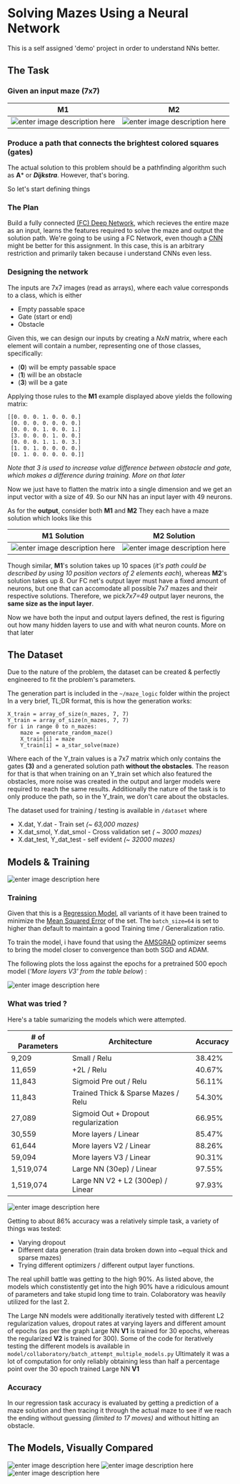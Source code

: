 # Solving Mazes Using a Neural Network

This is a self assigned 'demo' project in order to understand NNs better.

## The Task

### Given an input maze (7x7)

|M1  |  M2|
|--|--|
| ![enter image description here](https://i.imgur.com/E7H4DHF.png) |  ![enter image description here](https://i.imgur.com/kKIGfuh.png)|


### Produce a path that connects the brightest colored squares (gates)

The actual solution to this problem should be a pathfinding algorithm such as **A*** or ***Dijkstra***. However, that's boring.

So let's start defining things
### The Plan
Build a fully connected [(FC) Deep Network](https://www.oreilly.com/library/view/tensorflow-for-deep/9781491980446/ch04.html), which recieves the entire maze as an input, learns the features required to solve the maze and output the solution path.
We're going to be using a FC Network, even though a [CNN](https://en.wikipedia.org/wiki/Convolutional_neural_network) might be better for this assignment. In this case, this is an arbitrary restriction and primarily taken because i understand CNNs even less.

### Designing the network
The inputs are 7x7 images (read as arrays), where each value corresponds to a class, which is either

 - Empty passable space
 - Gate (start or end)
 - Obstacle

Given this, we can design our inputs by creating a *NxN* matrix, where each element will contain a number, representing one of those classes, specifically:
 - (**0**) will be empty passable space
 - (**1**) will be an obstacle
 - (**3**) will be a gate

Applying those rules to the **M1** example displayed above yields the following matrix:

    [[0. 0. 0. 1. 0. 0. 0.]
     [0. 0. 0. 0. 0. 0. 0.]
     [0. 0. 0. 1. 0. 0. 1.]
     [3. 0. 0. 0. 1. 0. 0.]
     [0. 0. 0. 1. 1. 0. 3.]
     [1. 0. 1. 0. 0. 0. 0.]
     [0. 1. 0. 0. 0. 0. 0.]]   

*Note that 3 is used to increase value difference between obstacle and gate, which makes a difference during training. More on that later*

Now we just have to flatten the matrix into a single dimension and we get an input vector with a size of 49. So our NN has an input layer with 49 neurons.

As for the **output**, consider both **M1** and **M2**
They each have a maze solution which looks like this

|M1 Solution  | M2 Solution |
|--|--|
| ![enter image description here](https://i.imgur.com/SI4M8zz.png) | ![enter image description here](https://i.imgur.com/NqqmPz7.png) |


Though similar, **M1**'s solution takes up 10 spaces (*it's path could be described by using 10 position vectors of 2 elements each*), whereas **M2**'s solution takes up 8. Our FC net's output layer must have a fixed amount of neurons, but one that can accomodate all possible 7x7 mazes and their respective solutions. 
Therefore, we pick*7x7=49* output layer neurons, the **same size as the input layer**.

Now we have both the input and output layers defined, the rest is figuring out how many hidden layers to use and with what neuron counts. More on that later


## The Dataset
Due to the nature of the problem, the dataset can be created & perfectly engineered to fit the problem's parameters.

The generation part is included in the `~/maze_logic` folder within the project
In a very brief, TL;DR format, this is how the generation works:

    X_train = array_of_size(n_mazes, 7, 7)
    Y_train = array_of_size(n_mazes, 7, 7)
    for i in range 0 to n_mazes:
	    maze = generate_random_maze()
	    X_train[i] = maze
	    Y_train[i] = a_star_solve(maze)


Where each of the Y_train values is a 7x7 matrix which only contains the gates **(3)** and a generated solution path **without the obstacles**. The reason for that is that when training on an Y_train set which also featured the obstacles, more noise was created in the output and larger models were required to reach the same results. Additionally the nature of the task is to only produce the path, so in the Y_train, we don't care about the obstacles.

The dataset used for training / testing is available in `/dataset`
where

 - X.dat, Y.dat - Train set *(~ 63,000 mazes)*
 - X.dat_smol, Y.dat_smol - Cross validation set *( ~ 3000 mazes)*
 - X.dat_test, Y_dat_test - self evident *(~ 32000 mazes)*

## Models & Training

![enter image description here](https://i.imgur.com/GoPThto.png)

### Training
Given that this is a [Regression Model](https://www.imsl.com/blog/what-is-regression-model), all variants of it have been trained to minimize the [Mean Squared Error](https://en.wikipedia.org/wiki/Mean_squared_error) of the set. The `batch_size=64` is set to higher than default to maintain a good Training time / Generalization ratio.

To train the model, i have found that using the [AMSGRAD](https://arxiv.org/pdf/1904.09237.pdf) optimizer seems to bring the model closer to convergence than both SGD and ADAM.

The following plots the loss against the epochs for a pretrained 500 epoch model (*'More layers V3' from the table below*) :

![enter image description here](https://i.imgur.com/kAYbHjT.png)


### What was tried ?

Here's a table sumarizing the models which were attempted.

| # of Parameters | Architecture | Accuracy |
|-----------------|--------------|----------|
| 9,209           | Small / Relu | 38.42%   |
| 11,659          | +2L / Relu   | 40.67%   |
| 11,843          | Sigmoid Pre out / Relu | 56.11% |
| 11,843          | Trained Thick & Sparse Mazes / Relu | 54.30% |
| 27,089          | Sigmoid Out + Dropout regularization| 66.95%   |
| 30,559          | More layers / Linear | 85.47% |
| 61,644          | More layers V2 / Linear| 88.26%  |
| 59,094          | More layers V3 / Linear | 90.31%  |
| 1,519,074       | Large NN (30ep) / Linear| 97.55%  |
| 1,519,074       | Large NN V2 + L2 (300ep) / Linear| 97.93% |


![enter image description here](https://i.imgur.com/iIb411V.png)

Getting to about 86% accuracy was a relatively simple task, a variety of things was tested:

 - Varying dropout
 - Different data generation (train data broken down into ~equal thick and sparse mazes)
 - Trying different optimizers / different output layer functions.

The real uphill battle was getting to the high 90%. As listed above, the models which constistently get into the high 90% have a ridiculous amount of parameters and take stupid long time to train. Colaboratory was heavily utilized for the last 2.

The Large NN models were additionally iteratively tested with different L2 regularization values, dropout rates at varying layers and different amount of epochs (as per the graph Large NN **V1** is trained for 30 epochs, whereas the regularized **V2** is trained for 300). Some of the code for iteratively testing the different models is available in `model/collaboratory/batch_attempt_multiple_models.py`
Ultimately it was a lot of computation for only reliably obtaining less than half a percentage point over the 30 epoch trained Large NN **V1**


### Accuracy
In our regression task accuracy is evaluated by getting a prediction of a maze solution and then tracing it through the actual maze to see if we reach the ending without guessing *(limited to 17 moves)* and without hitting an obstacle. 

## The Models, Visually Compared
![enter image description here](https://i.imgur.com/vg23aRL.png)
![enter image description here](https://i.imgur.com/QIViayX.png)
![enter image description here](https://i.imgur.com/joKYhKj.png)
